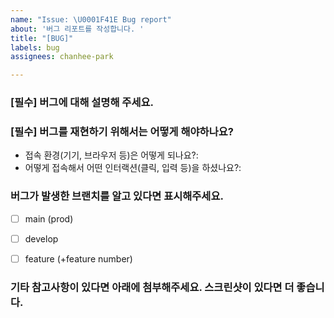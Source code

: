 ```yaml
---
name: "Issue: \U0001F41E Bug report"
about: '버그 리포트를 작성합니다. '
title: "[BUG]"
labels: bug
assignees: chanhee-park

---
```


### [필수] 버그에 대해 설명해 주세요. 


### [필수] 버그를 재현하기 위해서는 어떻게 해야하나요? 
- 접속 환경(기기, 브라우저 등)은 어떻게 되나요?:
- 어떻게 접속해서 어떤 인터랙션(클릭, 입력 등)을 하셨나요?: 


### 버그가 발생한 브랜치를 알고 있다면 표시해주세요. 
- [ ] main (prod)
- [ ] develop
- [ ] feature (+feature number)


### 기타 참고사항이 있다면 아래에 첨부해주세요. 스크린샷이 있다면 더 좋습니다.
